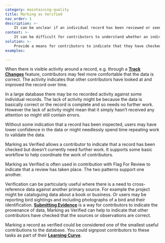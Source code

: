```yaml
---
category: maintaining-quality
title: Marking as Verified
nav_order: 1
description: >-
    It can be unclear if an individual record has been reviewed or seen by other contributors
context: >-
    It can be difficult for contributors to understand whether an individual record has not been updated because it is correct or that it just hasn’t yet been checked by another user.
solution: >-
    Provide a means for contributors to indicate that they have checked or reviewed a record.
examples:
    
---
```


When there is visible activity around a record, e.g. through a **[Track Changes](/patterns/workflow/track-changes)** feature, contributors may feel more comfortable that the data is correct. The activity indicates that other contributors have looked at and improved the record over time.

In a large database there may be no recorded activity against some individual records. The lack of activity might be because the data is basically correct or the record is complete and so needs no further work. However the lack of activity might mean that it simply hasn’t received any attention so might still contain errors.

Without some indication that a record has been inspected, users may have lower confidence in the data or might needlessly spend time repeating work to validate the data.

Marking as Verified allows a contributor to indicate that a record has been checked but doesn’t currently need further work. It supports some basic workflow to help coordinate the work of contributors.

Marking as Verified is often used in contribution with Flag For Review to indicate that a review has taken place. The two patterns support one another.

Verification can be particularly useful where there is a need to cross-reference data against another primary source. For example the project might be cataloguing data about a book or business. Or users may be reporting bird sightings and including photographs of a bird and their identification. **[Submitting Evidence](/patterns/maintaining-quality/submit-evidence)** is a way for contributors to indicate the provenance of data, Marking as Verified can help to indicate that other contributors have checked that the sources or observations are correct.

Marking a record as verified could be considered one of the smallest useful contributions to the database. You could signpost contributors to these tasks as part of their **[Learning Curve](/patterns/community-management/learning-curve)**.
